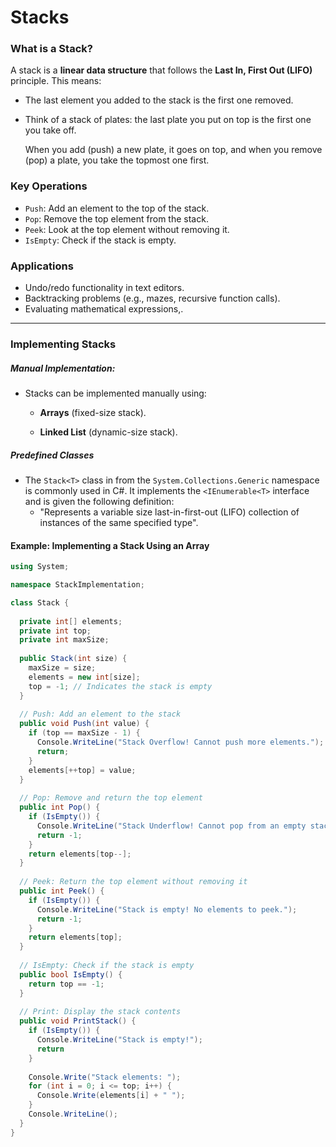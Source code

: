 # Stacks

### What is a Stack?

A stack is a **linear data structure** that follows the **Last In, First Out (LIFO)** principle. This means:

* The last element you added to the stack is the first one removed.

* Think of a stack of plates: the last plate you put on top is the first one you take off.

  When you add (push) a new plate, it goes on top, and when you remove (pop) a plate, you take the topmost one first.

### Key Operations

* `Push`: Add an element to the top of the stack.
* `Pop`: Remove the top element from the stack.
* `Peek`: Look at the top element without removing it.
* `IsEmpty`: Check if the stack is empty.

### Applications

* Undo/redo functionality in text editors.
* Backtracking problems (e.g., mazes, recursive function calls).
* Evaluating mathematical expressions,.

___

### Implementing Stacks

##### Manual Implementation:

* Stacks can be implemented manually using:

  * **Arrays** (fixed-size stack).

  * **Linked List** (dynamic-size stack).


##### Predefined Classes

* The `Stack<T>` class in from the `System.Collections.Generic` namespace is commonly used in C#. It implements the `<IEnumerable<T>` interface and is given the following definition:
  * "Represents a variable size last-in-first-out (LIFO) collection of instances of the same specified type".

#### Example: Implementing a Stack Using an Array

```csharp
using System;

namespace StackImplementation;

class Stack {
  
  private int[] elements;
  private int top;
  private int maxSize;
  
  public Stack(int size) {
    maxSize = size;
    elements = new int[size];
    top = -1; // Indicates the stack is empty
  }
  
  // Push: Add an element to the stack
  public void Push(int value) {
    if (top == maxSize - 1) {
      Console.WriteLine("Stack Overflow! Cannot push more elements.");
      return;
    }
    elements[++top] = value;
  }
  
  // Pop: Remove and return the top element
  public int Pop() {
    if (IsEmpty()) {
      Console.WriteLine("Stack Underflow! Cannot pop from an empty stack.");
      return -1;
    }
    return elements[top--];
  }
  
  // Peek: Return the top element without removing it
  public int Peek() {
    if (IsEmpty()) {
      Console.WriteLine("Stack is empty! No elements to peek.");
      return -1;
    }
    return elements[top];
  }
  
  // IsEmpty: Check if the stack is empty
  public bool IsEmpty() {
    return top == -1;
  }
  
  // Print: Display the stack contents
  public void PrintStack() {
    if (IsEmpty()) {
      Console.WriteLine("Stack is empty!");
      return
    }
    
    Console.Write("Stack elements: ");
    for (int i = 0; i <= top; i++) {
      Console.Write(elements[i] + " ");
    }
    Console.WriteLine();
  }
}
```

















